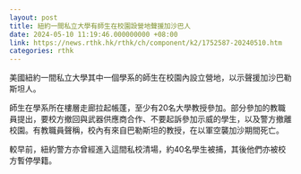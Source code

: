 ```yaml
---
layout: post
title: 紐約一間私立大學有師生在校園設營地聲援加沙巴人
date: 2024-05-10 11:19:46.000000000 +08:00
link: https://news.rthk.hk/rthk/ch/component/k2/1752587-20240510.htm
categories: rthk
---
```


美國紐約一間私立大學其中一個學系的師生在校園內設立營地，以示聲援加沙巴勒斯坦人。

師生在學系所在樓層走廊拉起帳蓬，至少有20名大學教授參加。部分參加的教職員提出，要校方撤回與武器供應商合作、不要起訴參加示威的學生，以及警方撤離校園。有教職員聲稱，校內有來自巴勒斯坦的教授，在以軍空襲加沙期間死亡。

較早前，紐約警方亦曾經進入這間私校清場，約40名學生被捕，其後他們亦被校方暫停學籍。
